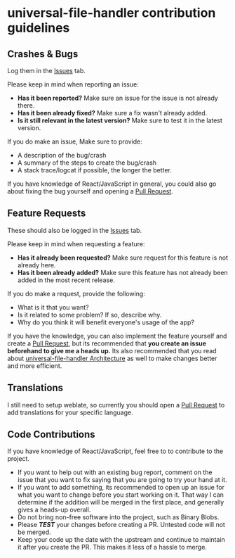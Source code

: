 # universal-file-handler contribution guidelines

## Crashes & Bugs

Log them in the [Issues](https://github.com/guesant/universal-file-handler/issues) tab.

Please keep in mind when reporting an issue:

- **Has it been reported?** Make sure an issue for the issue is not already there.
- **Has it been already fixed?** Make sure a fix wasn't already added.
- **Is it still relevant in the latest version?** Make sure to test it in the latest version.

If you do make an issue, Make sure to provide:

- A description of the bug/crash
- A summary of the steps to create the bug/crash
- A stack trace/logcat if possible, the longer the better.

If you have knowledge of React/JavaScript in general, you could also go about fixing the bug yourself and opening a [Pull Request](https://github.com/guesant/universal-file-handler/pulls).

## Feature Requests

These should also be logged in the [Issues](https://github.com/guesant/universal-file-handler/issues) tab.

Please keep in mind when requesting a feature:

- **Has it already been requested?** Make sure request for this feature is not already here.
- **Has it been already added?** Make sure this feature has not already been added in the most recent release.

If you do make a request, provide the following:

- What is it that you want?
- Is it related to some problem? If so, describe why.
- Why do you think it will benefit everyone's usage of the app?

If you have the knowledge, you can also implement the feature yourself and create a [Pull Request](https://github.com/guesant/universal-file-handler/pulls), but its recommended that **you create an issue beforehand to give me a heads up.**
Its also recommended that you read about [universal-file-handler Architecture](./ARCHITECTURE.md) as well to make changes better and more efficient.

## Translations

I still need to setup weblate, so currently you should open a [Pull Request](https://github.com/guesant/universal-file-handler/pulls) to add translations for your specific language.

## Code Contributions

If you have knowledge of React/JavaScript, feel free to to contribute to the project.

- If you want to help out with an existing bug report, comment on the issue that you want to fix saying that you are going to try your hand at it.
- If you want to add something, its recommended to open up an issue for what you want to change before you start working on it. That way I can determine if the addition will be merged in the first place, and generally gives a heads-up overall.
- Do not bring non-free software into the project, such as Binary Blobs.
- Please **_TEST_** your changes before creating a PR. Untested code will not be merged.
- Keep your code up the date with the upstream and continue to maintain it after you create the PR. This makes it less of a hassle to merge.
